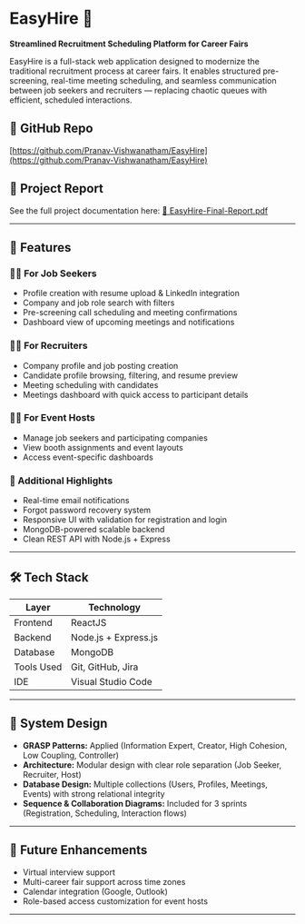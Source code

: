 # EasyHire 🎯  
**Streamlined Recruitment Scheduling Platform for Career Fairs**

EasyHire is a full-stack web application designed to modernize the traditional recruitment process at career fairs. It enables structured pre-screening, real-time meeting scheduling, and seamless communication between job seekers and recruiters — replacing chaotic queues with efficient, scheduled interactions.

## 🔗 GitHub Repo  
[https://github.com/Pranav-Vishwanatham/EasyHire](https://github.com/Pranav-Vishwanatham/EasyHire)

## 📄 Project Report  
See the full project documentation here: [📄 EasyHire-Final-Report.pdf](./EasyHire-Final-Report.pdf)

---

## 🚀 Features

### 👩‍💼 For Job Seekers
- Profile creation with resume upload & LinkedIn integration  
- Company and job role search with filters  
- Pre-screening call scheduling and meeting confirmations  
- Dashboard view of upcoming meetings and notifications  

### 🧑‍💼 For Recruiters
- Company profile and job posting creation  
- Candidate profile browsing, filtering, and resume preview  
- Meeting scheduling with candidates  
- Meetings dashboard with quick access to participant details  

### 🧑‍💻 For Event Hosts
- Manage job seekers and participating companies  
- View booth assignments and event layouts  
- Access event-specific dashboards

### 🔔 Additional Highlights
- Real-time email notifications  
- Forgot password recovery system  
- Responsive UI with validation for registration and login  
- MongoDB-powered scalable backend  
- Clean REST API with Node.js + Express  

---

## 🛠️ Tech Stack

| Layer        | Technology                  |
|-------------|-----------------------------|
| Frontend     | ReactJS                     |
| Backend      | Node.js + Express.js        |
| Database     | MongoDB                     |
| Tools Used   | Git, GitHub, Jira           |
| IDE          | Visual Studio Code          |

---

## 🧱 System Design

- **GRASP Patterns:** Applied (Information Expert, Creator, High Cohesion, Low Coupling, Controller)
- **Architecture:** Modular design with clear role separation (Job Seeker, Recruiter, Host)
- **Database Design:** Multiple collections (Users, Profiles, Meetings, Events) with strong relational integrity
- **Sequence & Collaboration Diagrams:** Included for 3 sprints (Registration, Scheduling, Interaction flows)

---

## 📌 Future Enhancements

- Virtual interview support  
- Multi-career fair support across time zones  
- Calendar integration (Google, Outlook)  
- Role-based access customization for event hosts  

---

